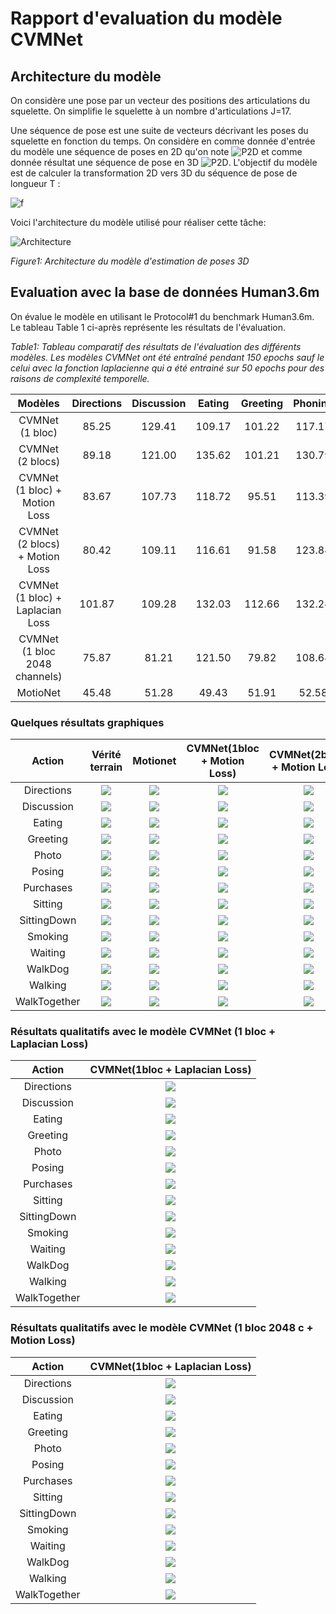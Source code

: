 # Rapport d'evaluation du modèle CVMNet

## Architecture du modèle

On considère une pose par un vecteur des positions des articulations du squelette. On simplifie le squelette à un nombre d'articulations J=17.

Une séquence de pose est une suite de vecteurs décrivant les poses du squelette en fonction du temps. On considère en comme donnée d'entrée du modèle une séquence de poses en 2D qu'on note ![P2D](https://render.githubusercontent.com/render/math?math=P_{2D}) et comme donnée résultat une séquence de pose en 3D ![P2D](https://render.githubusercontent.com/render/math?math=P_{3D}).
L'objectif du modèle est de calculer la transformation 2D vers 3D du séquence de pose de longueur T :

<!-- Une séquence de pose est une suite de vecteurs décrivant les poses du squelette en fonction du temps. On considère en comme donnée d'entrée du modèle une séquence de poses en 2D qu'on note $P_{2D}$ et comme donnée résultat une séquence de pose en 3D $P_{3D}$.
L'objectif du modèle est de calculer la transformation 2D vers 3D du séquence de pose de longueur T : -->

![f](https://render.githubusercontent.com/render/math?math={P_{3D}=f(P_{2D})})

<!-- $$
P_{3D}=f(P_{2D})
$$ -->

<!-- ![P2D](https://render.githubusercontent.com/render/math?math=P_{2D}) est de dimension [1,T,2xJ] et ![P3D](https://render.githubusercontent.com/render/math?math=P_{3D}) est de dimension [1,T,3xJ] -->
<!-- $P_{2D}$ est de dimension [1,T,2xJ] et $P_{3D}$ est de dimension [1,T,3xJ] -->

Voici l'architecture du modèle utilisé pour réaliser cette tâche:

![Architecture](./images/architecture.png)

*Figure1: Architecture du modèle d'estimation de poses 3D*

## Evaluation avec la base de données Human3.6m

On évalue le modèle en utilisant le Protocol#1 du benchmark Human3.6m. Le tableau Table 1 ci-après représente les résultats de l'évaluation.

*Table1: Tableau comparatif des résultats de l'évaluation des différents modèles. Les modèles CVMNet ont été entraîné pendant 150 epochs sauf le celui avec la fonction laplacienne qui a été entrainé sur 50 epochs pour des raisons de complexité temporelle.*

|             Modèles             | Directions | Discussion | Eating | Greeting | Phoning | Photo | Posing | Purchases | Sitting | SittingDown | Smoking | Waiting | WalkDog | Walking | WalkTogether | Average |
| :------------------------------: | :--------: | :--------: | :----: | :------: | :-----: | :----: | :----: | :-------: | :-----: | :---------: | :-----: | :-----: | :-----: | :-----: | :----------: | :-----: |
|         CVMNet (1 bloc)         |   85.25   |   129.41   | 109.17 |  101.22  | 117.17 | 137.31 | 86.12 |  293.37  | 152.75 |   248.98   | 119.87 | 105.45 | 261.62 |  87.20  |    87.81    | 142.47 |
|         CVMNet (2 blocs)         |   89.18   |   121.00   | 135.62 |  101.21  | 130.79 | 137.12 | 85.83 |  226.98  | 191.31 |   261.97   | 133.23 | 103.17 | 218.35 |  83.93  |    86.03    | 141.25 |
|  CVMNet (1 bloc) + Motion Loss  |   83.67   |   107.73   | 118.72 |  95.51  | 113.39 | 131.98 | 82.64 |  221.00  | 148.74 |   232.07   | 113.56 |  95.76  | 195.00 |  85.04  |    83.95    | 127.99 |
|  CVMNet (2 blocs) + Motion Loss  |   80.42   |   109.11   | 116.61 |  91.58  | 123.84 | 127.46 | 83.96 |  169.57  | 162.69 |   224.39   | 120.81 |  97.64  | 175.52 |  84.30  |    84.20    | 124.20 |
| CVMNet (1 bloc) + Laplacian Loss |   101.87   |   109.28   | 132.03 |  112.66  | 132.24 | 137.74 | 101.83 |  143.06  | 173.79 |   250.92   | 132.66 | 108.66 | 148.33 | 102.81 |    107.41    | 133.55 |
| CVMNet (1 bloc 2048 channels) |  75.87  |  81.21  | 121.50 | 79.82 | 108.64 | 105.01 | 74.01 | 96.15 | 163.11 |  218.32  | 111.94 | 82.91 | 111.98 | 77.02 |   78.16   | 106.22 |
|             MotioNet             |   45.48   |   51.28   | 49.43 |  51.91  |  52.58  | 66.46 | 50.59 |   48.46   |  55.90  |    64.25    |  53.79  |  52.84  |  58.85  |  49.99  |    48.25    |  53.47  |

### Quelques résultats graphiques

|    Action    |                    Vérité terrain                    |                     Motionet                     |                          CVMNet(1bloc + Motion Loss)                          |                         CVMNet(2blocs + Motion Loss)                         |
| :----------: | :----------------------------------------------------: | :-----------------------------------------------: | :---------------------------------------------------------------------------: | :---------------------------------------------------------------------------: |
|  Directions  |   ![](./demos/evaluation/gt/S9_Directions_2/demo.gif)   |   ![](./demos/motionet/S9_Directions_2/demo.gif)   |   ![](./demos/evaluation/model_bloc1_loss110/clips/S9_Directions_2/demo.gif)   |   ![](./demos/evaluation/model_bloc2_loss110/clips/S9_Directions_2/demo.gif)   |
|  Discussion  | ![](./demos/evaluation/gt/S9_Discussion%202_2/demo.gif) | ![](./demos/motionet/S9_Discussion%202_2/demo.gif) | ![](./demos/evaluation/model_bloc1_loss110/clips/S9_Discussion%202_2/demo.gif) | ![](./demos/evaluation/model_bloc2_loss110/clips/S9_Discussion%202_2/demo.gif) |
|    Eating    |     ![](./demos/evaluation/gt/S11_Eating_0/demo.gif)     |     ![](./demos/motionet/S11_Eating_0/demo.gif)     |     ![](./demos/evaluation/model_bloc1_loss110/clips/S11_Eating_0/demo.gif)     |     ![](./demos/evaluation/model_bloc2_loss110/clips/S11_Eating_0/demo.gif)     |
|   Greeting   |  ![](./demos/evaluation/gt/S9_Greeting%201_0/demo.gif)  |  ![](./demos/motionet/S9_Greeting%201_0/demo.gif)  |  ![](./demos/evaluation/model_bloc1_loss110/clips/S9_Greeting%201_0/demo.gif)  |  ![](./demos/evaluation/model_bloc2_loss110/clips/S9_Greeting%201_0/demo.gif)  |
|    Photo    |      ![](./demos/evaluation/gt/S9_Photo_2/demo.gif)      |      ![](./demos/motionet/S9_Photo_2/demo.gif)      |      ![](./demos/evaluation/model_bloc1_loss110/clips/S9_Photo_2/demo.gif)      |      ![](./demos/evaluation/model_bloc2_loss110/clips/S9_Photo_2/demo.gif)      |
|    Posing    |   ![](./demos/evaluation/gt/S9_Posing%201_3/demo.gif)   |   ![](./demos/motionet/S9_Posing%201_3/demo.gif)   |   ![](./demos/evaluation/model_bloc1_loss110/clips/S9_Posing%201_3/demo.gif)   |   ![](./demos/evaluation/model_bloc2_loss110/clips/S9_Posing%201_3/demo.gif)   |
|  Purchases  |   ![](./demos/evaluation/gt/S11_Purchases_0/demo.gif)   |   ![](./demos/motionet/S11_Purchases_0/demo.gif)   |   ![](./demos/evaluation/model_bloc1_loss110/clips/S11_Purchases_0/demo.gif)   |   ![](./demos/evaluation/model_bloc2_loss110/clips/S11_Purchases_0/demo.gif)   |
|   Sitting   |    ![](./demos/evaluation/gt/S11_Sitting_3/demo.gif)    |    ![](./demos/motionet/S11_Sitting_3/demo.gif)    |    ![](./demos/evaluation/model_bloc1_loss110/clips/S11_Sitting_3/demo.gif)    |    ![](./demos/evaluation/model_bloc2_loss110/clips/S11_Sitting_3/demo.gif)    |
| SittingDown | ![](./demos/evaluation/gt/S9_SittingDown%201_0/demo.gif) | ![](./demos/motionet/S9_SittingDown%201_0/demo.gif) | ![](./demos/evaluation/model_bloc1_loss110/clips/S9_SittingDown%201_0/demo.gif) | ![](./demos/evaluation/model_bloc2_loss110/clips/S9_SittingDown%201_0/demo.gif) |
|   Smoking   |    ![](./demos/evaluation/gt/S11_Smoking_3/demo.gif)    |    ![](./demos/motionet/S11_Smoking_3/demo.gif)    |    ![](./demos/evaluation/model_bloc1_loss110/clips/S11_Smoking_3/demo.gif)    |    ![](./demos/evaluation/model_bloc2_loss110/clips/S11_Smoking_3/demo.gif)    |
|   Waiting   |     ![](./demos/evaluation/gt/S9_Waiting_1/demo.gif)     |     ![](./demos/motionet/S9_Waiting_1/demo.gif)     |     ![](./demos/evaluation/model_bloc1_loss110/clips/S9_Waiting_1/demo.gif)     |     ![](./demos/evaluation/model_bloc2_loss110/clips/S9_Waiting_1/demo.gif)     |
|   WalkDog   |     ![](./demos/evaluation/gt/S9_WalkDog_2/demo.gif)     |     ![](./demos/motionet/S9_WalkDog_2/demo.gif)     |     ![](./demos/evaluation/model_bloc1_loss110/clips/S9_WalkDog_2/demo.gif)     |     ![](./demos/evaluation/model_bloc2_loss110/clips/S9_WalkDog_2/demo.gif)     |
|   Walking   |  ![](./demos/evaluation/gt/S11_Walking%201_2/demo.gif)  |  ![](./demos/motionet/S11_Walking%201_2/demo.gif)  |  ![](./demos/evaluation/model_bloc1_loss110/clips/S11_Walking%201_2/demo.gif)  |  ![](./demos/evaluation/model_bloc2_loss110/clips/S11_Walking%201_2/demo.gif)  |
| WalkTogether |  ![](./demos/evaluation/gt/S11_WalkTogether_1/demo.gif)  |  ![](./demos/motionet/S11_WalkTogether_1/demo.gif)  |  ![](./demos/evaluation/model_bloc1_loss110/clips/S11_WalkTogether_1/demo.gif)  |  ![](./demos/evaluation/model_bloc2_loss110/clips/S11_WalkTogether_1/demo.gif)  |

### Résultats qualitatifs avec le modèle CVMNet (1 bloc + Laplacian Loss)

|    Action    |                        CVMNet(1bloc + Laplacian Loss)                        |
| :----------: | :---------------------------------------------------------------------------: |
|  Directions  |   ![](./demos/evaluation/model_bloc1_loss101/clips/S9_Directions_2/demo.gif)   |
|  Discussion  | ![](./demos/evaluation/model_bloc1_loss101/clips/S9_Discussion%202_2/demo.gif) |
|    Eating    |     ![](./demos/evaluation/model_bloc1_loss101/clips/S11_Eating_0/demo.gif)     |
|   Greeting   |  ![](./demos/evaluation/model_bloc1_loss101/clips/S9_Greeting%201_0/demo.gif)  |
|    Photo    |      ![](./demos/evaluation/model_bloc1_loss101/clips/S9_Photo_2/demo.gif)      |
|    Posing    |   ![](./demos/evaluation/model_bloc1_loss101/clips/S9_Posing%201_3/demo.gif)   |
|  Purchases  |   ![](./demos/evaluation/model_bloc1_loss101/clips/S11_Purchases_0/demo.gif)   |
|   Sitting   |    ![](./demos/evaluation/model_bloc1_loss101/clips/S11_Sitting_3/demo.gif)    |
| SittingDown | ![](./demos/evaluation/model_bloc1_loss101/clips/S9_SittingDown%201_0/demo.gif) |
|   Smoking   |    ![](./demos/evaluation/model_bloc1_loss101/clips/S11_Smoking_3/demo.gif)    |
|   Waiting   |     ![](./demos/evaluation/model_bloc1_loss101/clips/S9_Waiting_1/demo.gif)     |
|   WalkDog   |     ![](./demos/evaluation/model_bloc1_loss101/clips/S9_WalkDog_2/demo.gif)     |
|   Walking   |  ![](./demos/evaluation/model_bloc1_loss101/clips/S11_Walking%201_2/demo.gif)  |
| WalkTogether |  ![](./demos/evaluation/model_bloc1_loss101/clips/S11_WalkTogether_1/demo.gif)  |

### Résultats qualitatifs avec le modèle CVMNet (1 bloc 2048 c + Motion Loss)

|    Action    |                        CVMNet(1bloc + Laplacian Loss)                        |
| :----------: | :---------------------------------------------------------------------------: |
|  Directions  |   ![](./demos/evaluation/model_stage1_loss110/clips/S9_Directions_2/demo.gif)   |
|  Discussion  | ![](./demos/evaluation/model_stage1_loss110/clips/S9_Discussion%202_2/demo.gif) |
|    Eating    |     ![](./demos/evaluation/model_stage1_loss110/clips/S11_Eating_0/demo.gif)     |
|   Greeting   |  ![](./demos/evaluation/model_stage1_loss110/clips/S9_Greeting%201_0/demo.gif)  |
|    Photo    |      ![](./demos/evaluation/model_stage1_loss110/clips/S9_Photo_2/demo.gif)      |
|    Posing    |   ![](./demos/evaluation/model_stage1_loss110/clips/S9_Posing%201_3/demo.gif)   |
|  Purchases  |   ![](./demos/evaluation/model_stage1_loss110/clips/S11_Purchases_0/demo.gif)   |
|   Sitting   |    ![](./demos/evaluation/model_stage1_loss110/clips/S11_Sitting_3/demo.gif)    |
| SittingDown | ![](./demos/evaluation/model_stage1_loss110/clips/S9_SittingDown%201_0/demo.gif) |
|   Smoking   |    ![](./demos/evaluation/model_stage1_loss110/clips/S11_Smoking_3/demo.gif)    |
|   Waiting   |     ![](./demos/evaluation/model_stage1_loss110/clips/S9_Waiting_1/demo.gif)     |
|   WalkDog   |     ![](./demos/evaluation/model_stage1_loss110/clips/S9_WalkDog_2/demo.gif)     |
|   Walking   |  ![](./demos/evaluation/model_stage1_loss110/clips/S11_Walking%201_2/demo.gif)  |
| WalkTogether |  ![](./demos/evaluation/model_stage1_loss110/clips/S11_WalkTogether_1/demo.gif)  |